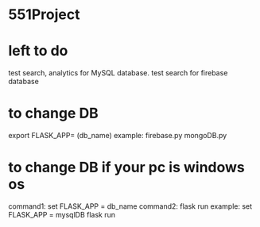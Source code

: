 # 551Project

# left to do
test search, analytics for MySQL database.
test search for firebase database

# to change DB
export FLASK_APP= (db_name)
example: firebase.py mongoDB.py

# to change DB if your pc is windows os
command1: set FLASK_APP = db_name
command2: flask run 
example: set FLASK_APP = mysqlDB
         flask run